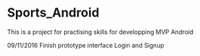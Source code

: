 # Sports_Android
This is a project for practising skills for developping MVP Android

09/11/2016
Finish prototype interface Login and Signup
